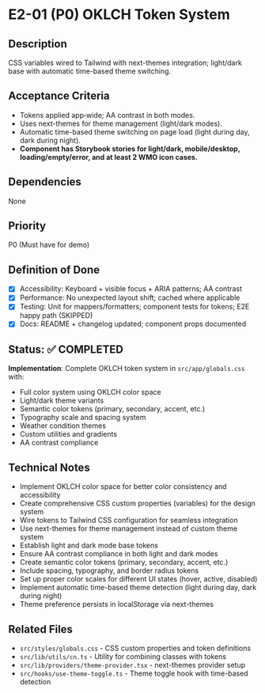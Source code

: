 # E2-01 (P0) OKLCH Token System

## Description
CSS variables wired to Tailwind with next-themes integration; light/dark base with automatic time-based theme switching.

## Acceptance Criteria

* Tokens applied app‑wide; AA contrast in both modes.
* Uses next-themes for theme management (light/dark modes).
* Automatic time-based theme switching on page load (light during day, dark during night).
* **Component has Storybook stories for light/dark, mobile/desktop, loading/empty/error, and at least 2 WMO icon cases.**

## Dependencies
None

## Priority
P0 (Must have for demo)

## Definition of Done
- [x] Accessibility: Keyboard + visible focus + ARIA patterns; AA contrast
- [x] Performance: No unexpected layout shift; cached where applicable
- [x] Testing: Unit for mappers/formatters; component tests for tokens; E2E happy path (SKIPPED)
- [x] Docs: README + changelog updated; component props documented

## Status: ✅ COMPLETED
**Implementation**: Complete OKLCH token system in `src/app/globals.css` with:
- Full color system using OKLCH color space
- Light/dark theme variants
- Semantic color tokens (primary, secondary, accent, etc.)
- Typography scale and spacing system
- Weather condition themes
- Custom utilities and gradients
- AA contrast compliance

## Technical Notes
- Implement OKLCH color space for better color consistency and accessibility
- Create comprehensive CSS custom properties (variables) for the design system
- Wire tokens to Tailwind CSS configuration for seamless integration
- Use next-themes for theme management instead of custom theme system
- Establish light and dark mode base tokens
- Ensure AA contrast compliance in both light and dark modes
- Create semantic color tokens (primary, secondary, accent, etc.)
- Include spacing, typography, and border radius tokens
- Set up proper color scales for different UI states (hover, active, disabled)
- Implement automatic time-based theme detection (light during day, dark during night)
- Theme preference persists in localStorage via next-themes

## Related Files
- `src/styles/globals.css` - CSS custom properties and token definitions
- `src/lib/utils/cn.ts` - Utility for combining classes with tokens
- `src/lib/providers/theme-provider.tsx` - next-themes provider setup
- `src/hooks/use-theme-toggle.ts` - Theme toggle hook with time-based detection
